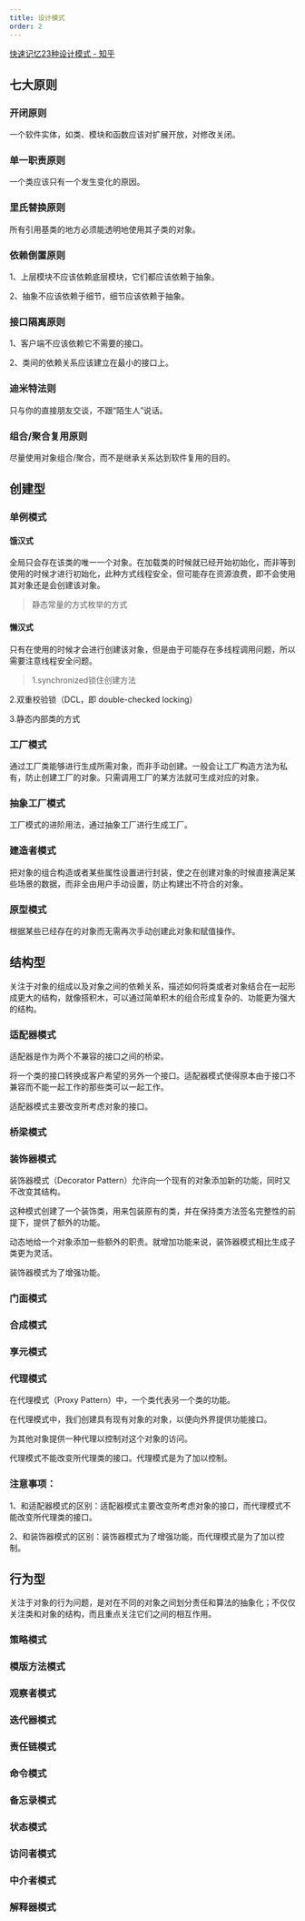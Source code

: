 ```yaml
---
title: 设计模式
order: 2
---
```



[快速记忆23种设计模式 - 知乎](https://zhuanlan.zhihu.com/p/128145128)

## 七大原则

### 开闭原则

一个软件实体，如类、模块和函数应该对扩展开放，对修改关闭。

### 单一职责原则

一个类应该只有一个发生变化的原因。

### 里氏替换原则

所有引用基类的地方必须能透明地使用其子类的对象。

### 依赖倒置原则

1、上层模块不应该依赖底层模块，它们都应该依赖于抽象。

2、抽象不应该依赖于细节，细节应该依赖于抽象。

### 接口隔离原则

1、客户端不应该依赖它不需要的接口。

2、类间的依赖关系应该建立在最小的接口上。

### 迪米特法则

只与你的直接朋友交谈，不跟“陌生人”说话。

### 组合/聚合复用原则

尽量使用对象组合/聚合，而不是继承关系达到软件复用的目的。

## 创建型

### 单例模式

#### 饿汉式

全局只会存在该类的唯一一个对象。在加载类的时候就已经开始初始化，而非等到使用的时候才进行初始化，此种方式线程安全，但可能存在资源浪费，即不会使用其对象还是会创建该对象。

> 静态常量的方式枚举的方式


#### 懒汉式

只有在使用的时候才会进行创建该对象，但是由于可能存在多线程调用问题，所以需要注意线程安全问题。

> 1.synchronized锁住创建方法

2.双重校验锁（DCL，即 double-checked locking）

3.静态内部类的方式


### 工厂模式

通过工厂类能够进行生成所需对象，而非手动创建。一般会让工厂构造方法为私有，防止创建工厂的对象。只需调用工厂的某方法就可生成对应的对象。

### 抽象工厂模式

工厂模式的进阶用法，通过抽象工厂进行生成工厂。

### 建造者模式

把对象的组合构造或者某些属性设置进行封装，使之在创建对象的时候直接满足某些场景的数据，而非全由用户手动设置，防止构建出不符合的对象。

### 原型模式

根据某些已经存在的对象而无需再次手动创建此对象和赋值操作。

## 结构型

关注于对象的组成以及对象之间的依赖关系，描述如何将类或者对象结合在一起形成更大的结构，就像搭积木，可以通过简单积木的组合形成复杂的、功能更为强大的结构。

### 适配器模式

适配器是作为两个不兼容的接口之间的桥梁。

将一个类的接口转换成客户希望的另外一个接口。适配器模式使得原本由于接口不兼容而不能一起工作的那些类可以一起工作。

适配器模式主要改变所考虑对象的接口。

### 桥梁模式

### 装饰器模式

装饰器模式（Decorator Pattern）允许向一个现有的对象添加新的功能，同时又不改变其结构。

这种模式创建了一个装饰类，用来包装原有的类，并在保持类方法签名完整性的前提下，提供了额外的功能。

动态地给一个对象添加一些额外的职责。就增加功能来说，装饰器模式相比生成子类更为灵活。

装饰器模式为了增强功能。

### 门面模式

### 合成模式

### 享元模式

### 代理模式

在代理模式（Proxy Pattern）中，一个类代表另一个类的功能。

在代理模式中，我们创建具有现有对象的对象，以便向外界提供功能接口。

为其他对象提供一种代理以控制对这个对象的访问。

代理模式不能改变所代理类的接口。代理模式是为了加以控制。

### 注意事项：

1、和适配器模式的区别：适配器模式主要改变所考虑对象的接口，而代理模式不能改变所代理类的接口。

2、和装饰器模式的区别：装饰器模式为了增强功能，而代理模式是为了加以控制。

## 行为型

关注于对象的行为问题，是对在不同的对象之间划分责任和算法的抽象化；不仅仅关注类和对象的结构，而且重点关注它们之间的相互作用。

### 策略模式

### 模版方法模式

### 观察者模式

### 迭代器模式

### 责任链模式

### 命令模式

### 备忘录模式

### 状态模式

### 访问者模式

### 中介者模式

### 解释器模式

